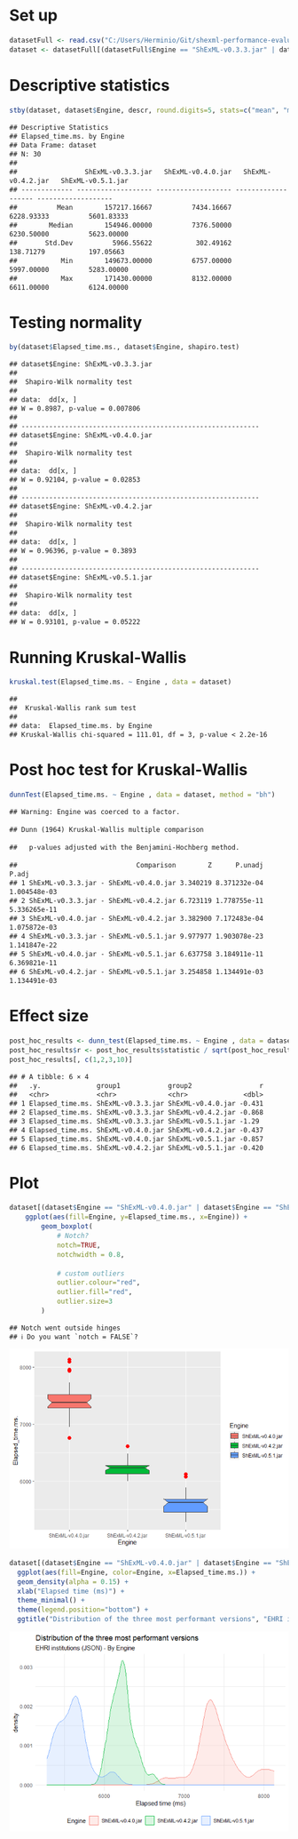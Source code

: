 # Set up

``` r
datasetFull <- read.csv("C:/Users/Herminio/Git/shexml-performance-evaluation/statistics/results/resultEvaluationInstitutions.csv", sep=';')[, 2:3]
dataset <- datasetFull[(datasetFull$Engine == "ShExML-v0.3.3.jar" | datasetFull$Engine == "ShExML-v0.4.0.jar" | datasetFull$Engine == "ShExML-v0.4.2.jar" | datasetFull$Engine == "ShExML-v0.5.1.jar"), ]
```

# Descriptive statistics

``` r
stby(dataset, dataset$Engine, descr, round.digits=5, stats=c("mean", "med", "sd", "min", "max"))
```

    ## Descriptive Statistics  
    ## Elapsed_time.ms. by Engine  
    ## Data Frame: dataset  
    ## N: 30  
    ## 
    ##                 ShExML-v0.3.3.jar   ShExML-v0.4.0.jar   ShExML-v0.4.2.jar   ShExML-v0.5.1.jar
    ## ------------- ------------------- ------------------- ------------------- -------------------
    ##          Mean        157217.16667          7434.16667          6228.93333          5601.83333
    ##        Median        154946.00000          7376.50000          6230.50000          5623.00000
    ##       Std.Dev          5966.55622           302.49162           138.71279           197.05663
    ##           Min        149673.00000          6757.00000          5997.00000          5283.00000
    ##           Max        171430.00000          8132.00000          6611.00000          6124.00000

# Testing normality

``` r
by(dataset$Elapsed_time.ms., dataset$Engine, shapiro.test)
```

    ## dataset$Engine: ShExML-v0.3.3.jar
    ## 
    ##  Shapiro-Wilk normality test
    ## 
    ## data:  dd[x, ]
    ## W = 0.8987, p-value = 0.007806
    ## 
    ## ------------------------------------------------------------ 
    ## dataset$Engine: ShExML-v0.4.0.jar
    ## 
    ##  Shapiro-Wilk normality test
    ## 
    ## data:  dd[x, ]
    ## W = 0.92104, p-value = 0.02853
    ## 
    ## ------------------------------------------------------------ 
    ## dataset$Engine: ShExML-v0.4.2.jar
    ## 
    ##  Shapiro-Wilk normality test
    ## 
    ## data:  dd[x, ]
    ## W = 0.96396, p-value = 0.3893
    ## 
    ## ------------------------------------------------------------ 
    ## dataset$Engine: ShExML-v0.5.1.jar
    ## 
    ##  Shapiro-Wilk normality test
    ## 
    ## data:  dd[x, ]
    ## W = 0.93101, p-value = 0.05222

# Running Kruskal-Wallis

``` r
kruskal.test(Elapsed_time.ms. ~ Engine , data = dataset)
```

    ## 
    ##  Kruskal-Wallis rank sum test
    ## 
    ## data:  Elapsed_time.ms. by Engine
    ## Kruskal-Wallis chi-squared = 111.01, df = 3, p-value < 2.2e-16

# Post hoc test for Kruskal-Wallis

``` r
dunnTest(Elapsed_time.ms. ~ Engine , data = dataset, method = "bh")
```

    ## Warning: Engine was coerced to a factor.

    ## Dunn (1964) Kruskal-Wallis multiple comparison

    ##   p-values adjusted with the Benjamini-Hochberg method.

    ##                              Comparison        Z      P.unadj        P.adj
    ## 1 ShExML-v0.3.3.jar - ShExML-v0.4.0.jar 3.340219 8.371232e-04 1.004548e-03
    ## 2 ShExML-v0.3.3.jar - ShExML-v0.4.2.jar 6.723119 1.778755e-11 5.336265e-11
    ## 3 ShExML-v0.4.0.jar - ShExML-v0.4.2.jar 3.382900 7.172483e-04 1.075872e-03
    ## 4 ShExML-v0.3.3.jar - ShExML-v0.5.1.jar 9.977977 1.903078e-23 1.141847e-22
    ## 5 ShExML-v0.4.0.jar - ShExML-v0.5.1.jar 6.637758 3.184911e-11 6.369821e-11
    ## 6 ShExML-v0.4.2.jar - ShExML-v0.5.1.jar 3.254858 1.134491e-03 1.134491e-03

# Effect size

``` r
post_hoc_results <- dunn_test(Elapsed_time.ms. ~ Engine , data = dataset, p.adjust.method = "BH")
post_hoc_results$r <- post_hoc_results$statistic / sqrt(post_hoc_results$n1+post_hoc_results$n2)
post_hoc_results[, c(1,2,3,10)]
```

    ## # A tibble: 6 × 4
    ##   .y.              group1            group2                 r
    ##   <chr>            <chr>             <chr>              <dbl>
    ## 1 Elapsed_time.ms. ShExML-v0.3.3.jar ShExML-v0.4.0.jar -0.431
    ## 2 Elapsed_time.ms. ShExML-v0.3.3.jar ShExML-v0.4.2.jar -0.868
    ## 3 Elapsed_time.ms. ShExML-v0.3.3.jar ShExML-v0.5.1.jar -1.29 
    ## 4 Elapsed_time.ms. ShExML-v0.4.0.jar ShExML-v0.4.2.jar -0.437
    ## 5 Elapsed_time.ms. ShExML-v0.4.0.jar ShExML-v0.5.1.jar -0.857
    ## 6 Elapsed_time.ms. ShExML-v0.4.2.jar ShExML-v0.5.1.jar -0.420

# Plot

``` r
dataset[(dataset$Engine == "ShExML-v0.4.0.jar" | dataset$Engine == "ShExML-v0.4.2.jar" | dataset$Engine == "ShExML-v0.5.1.jar"), ]  %>%
    ggplot(aes(fill=Engine, y=Elapsed_time.ms., x=Engine)) +
        geom_boxplot(
            # Notch?
            notch=TRUE,
            notchwidth = 0.8,
            
            # custom outliers
            outlier.colour="red",
            outlier.fill="red",
            outlier.size=3
        )
```

    ## Notch went outside hinges
    ## ℹ Do you want `notch = FALSE`?

![](peformanceInstitutionsAnalysis_files/figure-markdown_github/unnamed-chunk-7-1.png)

``` r
dataset[(dataset$Engine == "ShExML-v0.4.0.jar" | dataset$Engine == "ShExML-v0.4.2.jar" | dataset$Engine == "ShExML-v0.5.1.jar"), ] %>%
  ggplot(aes(fill=Engine, color=Engine, x=Elapsed_time.ms.)) +
  geom_density(alpha = 0.15) +
  xlab("Elapsed time (ms)") +
  theme_minimal() + 
  theme(legend.position="bottom") +
  ggtitle("Distribution of the three most performant versions", "EHRI institutions (JSON) - By Engine")
```

![](peformanceInstitutionsAnalysis_files/figure-markdown_github/unnamed-chunk-8-1.png)
